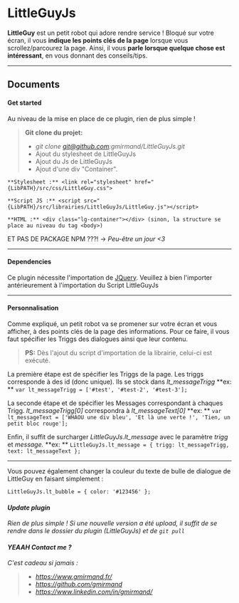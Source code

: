 LittleGuyJs
===================

**LittleGuy** est un petit robot qui adore rendre service ! Bloqué sur votre écran, il vous **indique les points clés de la page** lorsque vous scrollez/parcourez la page.
Ainsi, il vous **parle lorsque quelque chose est intéressant**, en vous donnant des conseils/tips.

----------


Documents
-------------

#### <i class="icon-file"></i>Get started
Au niveau de la mise en place de ce plugin, rien de plus simple ! 

> **Git clone du projet:**
> - *git clone git@github.com:gmirmand/LittleGuyJs.git*
> - Ajout du stylesheet de LittleGuyJs
> - Ajout du Js de LittleGuyJs
> - Ajout d'une div "Container".

    **Stylesheet :** <link rel="stylesheet" href="{LibPATH}/src/css/LittleGuy.css">
    
    **Script JS :** <script src="{LibPATH}/src/librairies/LittleGuyJs/LittleGuy.js"></script>
    
    **HTML :** <div class="lg-container"></div> (sinon, la structure se place au niveau du tag <body>)

ET PAS DE PACKAGE NPM ???! -> _Peu-être un jour <3_

----------


#### <i class="icon-folder-open"></i> Dependencies
Ce plugin nécessite l'importation de [JQuery](http://jquery.com/download/). Veuillez à bien l'importer antérieurement à l'importation du Script LittleGuyJs


----------


#### <i class="icon-pencil"></i> Personnalisation

Comme expliqué, un petit robot va se promener sur votre écran et vous afficher, à des points clés de la page des informations. Pour ce faire, il vous faut spécifier les Triggs des dialogues ainsi que leur contenu.
> **PS:** Dès l'ajout du script d'importation de la librairie, celui-ci est exécuté.

La première étape est de spécifier les Triggs de la page. Les triggs corresponde à des id (donc unique). Ils se stock dans *lt_messageTrigg*
**ex: **     `var lt_messageTrigg = ['#test', '#test-2', '#test-3'];`

La seconde étape et de spécifier les Messages correspondant à chaques Trigg. *lt_messageTrigg[0]* correspondra à *lt_messageText[0]*
**ex: ** `var lt_messageText = ['WHAOU une div bleu', 'Et là une verte !', 'Tien, un petit bloc rouge'];
`

Enfin, il suffit de surcharger *LittleGuyJs.lt_message* avec le paramètre *trigg* et *message.*
**ex: **
`LittleGuyJs.lt_message = {
    trigg: lt_messageTrigg,
    text: lt_messageText };`

----------
Vous pouvez également changer la couleur du texte de bulle de dialogue de LittleGuy en faisant simplement :

    LittleGuyJs.lt_bubble = { color: '#123456' };

#### <i class="icon-wrench"> Update plugin

Rien de plus simple ! Si une nouvelle version a été upload, il suffit de se rendre dans le dossier du plugin (LittleGuyJs) et de
`git pull`


#### <i class="icon-thumbs-up-alt"> YEAAH Contact me ?

C'est cadeau si jamais : 
 > - <i class="icon-link"> https://www.gmirmand.fr/
 > - <i class="icon-link"> https://github.com/gmirmand
 > - <i class="icon-link"> https://www.linkedin.com/in/gmirmand/

